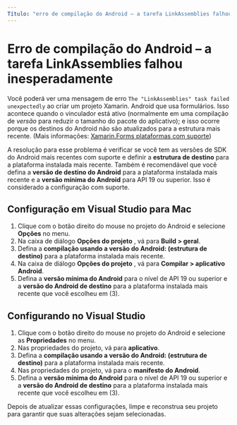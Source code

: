 ```yaml
---
Título: "erro de compilação do Android – a tarefa LinkAssemblies falhou inesperadamente" MS. Topic: solução de problemas MS. Prod: xamarin MS. AssetID: EB3BE685-CB72-48E3-89D7-C845E76B9FA2 MS. Technology: xamarin-Forms autor: davidbritch MS. Author: dabritch MS. Date: 03/07/2019 no-loc: [ Xamarin.Forms , Xamarin.Essentials ]
---
```


# <a name="android-build-error--the-linkassemblies-task-failed-unexpectedly"></a>Erro de compilação do Android – a tarefa LinkAssemblies falhou inesperadamente

Você poderá ver uma mensagem de erro `The "LinkAssemblies" task failed unexpectedly` ao criar um projeto Xamarin. Android que usa formulários. Isso acontece quando o vinculador está ativo (normalmente em uma compilação de *versão* para reduzir o tamanho do pacote do aplicativo); e isso ocorre porque os destinos do Android não são atualizados para a estrutura mais recente. (Mais informações: [ Xamarin.Forms plataformas com suporte](~/get-started/supported-platforms.md#android-platform-support))

A resolução para esse problema é verificar se você tem as versões de SDK do Android mais recentes com suporte e definir a **estrutura de destino** para a plataforma instalada mais recente. Também é recomendável que você defina a **versão de destino do Android** para a plataforma instalada mais recente e a **versão mínima do Android** para API 19 ou superior. Isso é considerado a configuração com suporte.

## <a name="setting-in-visual-studio-for-mac"></a>Configuração em Visual Studio para Mac

1. Clique com o botão direito do mouse no projeto do Android e selecione **Opções** no menu.
2. Na caixa de diálogo **Opções do projeto** , vá para **Build > geral**.
3. Defina a **compilação usando a versão do Android: (estrutura de destino)** para a plataforma instalada mais recente.
4. Na caixa de diálogo **Opções do projeto** , vá para **Compilar > aplicativo Android**.
5. Defina a **versão mínima do Android** para o nível de API 19 ou superior e a **versão do Android de destino** para a plataforma instalada mais recente que você escolheu em (3).

## <a name="setting-in-visual-studio"></a>Configurando no Visual Studio

1. Clique com o botão direito do mouse no projeto do Android e selecione as **Propriedades** no menu.
2. Nas propriedades do projeto, vá para **aplicativo**.
3. Defina a **compilação usando a versão do Android: (estrutura de destino)** para a plataforma instalada mais recente.
4. Nas propriedades do projeto, vá para o **manifesto do Android**.
5. Defina a **versão mínima do Android** para o nível de API 19 ou superior e a **versão do Android de destino** para a plataforma instalada mais recente que você escolheu em (3).

Depois de atualizar essas configurações, limpe e reconstrua seu projeto para garantir que suas alterações sejam selecionadas.
